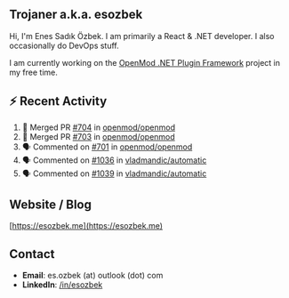 ##  Trojaner a.k.a. esozbek
Hi, I'm Enes Sadık Özbek. I am primarily a React & .NET developer. I also occasionally do DevOps stuff.

I am currently working on the [OpenMod .NET Plugin Framework](https://github.com/openmod/openmod) project in my free time. 

## :zap: Recent Activity

<!--START_SECTION:activity-->
1. 🎉 Merged PR [#704](https://github.com/openmod/openmod/pull/704) in [openmod/openmod](https://github.com/openmod/openmod)
2. 🎉 Merged PR [#703](https://github.com/openmod/openmod/pull/703) in [openmod/openmod](https://github.com/openmod/openmod)
3. 🗣 Commented on [#701](https://github.com/openmod/openmod/issues/701) in [openmod/openmod](https://github.com/openmod/openmod)
4. 🗣 Commented on [#1036](https://github.com/vladmandic/automatic/issues/1036) in [vladmandic/automatic](https://github.com/vladmandic/automatic)
5. 🗣 Commented on [#1039](https://github.com/vladmandic/automatic/issues/1039) in [vladmandic/automatic](https://github.com/vladmandic/automatic)
<!--END_SECTION:activity-->

## Website / Blog
[https://esozbek.me](https://esozbek.me)

## Contact
- **Email**: es.ozbek (at) outlook (dot) com
- **LinkedIn**: [/in/esozbek](https://linkedin.com/in/esozbek)
